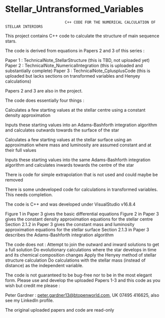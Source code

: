 # Stellar_Untransformed_Variables
                               C++ CODE FOR THE NUMERICAL CALCULATION OF STELLAR INTERIORS
                               
This project contains C++ code to calculate the structure of main sequence stars.

The code is derived from equations in Papers 2 and 3 of this series :

Paper 1 : TechnicalNote_StellarStructure         (this is TBD, not uploaded yet)
Paper 2 : TechnicalNote_NumericalIntegration     (this is uploaded and substantially complete)
Paper 3 : TechnicalNote_CplusplusCode            (this is uploaded but lacks sections on transformed variables and Henyey calculations)

Papers 2 and 3 are also in the project.

The code does essentially four things :

Calculates a few starting values at the stellar centre using a constant density approximation

Inputs these starting values into an Adams-Bashforth integration algorithm and calculates outwards towards the surface of the star

Calculates a few starting values at the stellar surface using an approximation where mass and luminosity are assumed constant and at their full values

Inputs these starting values into the same Adams-Bashforth integration algorithm and calculates inwards towards the centre of the star

There is code for simple extrapolation that is not used and could maybe be removed

There is some undeveloped code for calculations in transformed variables. This needs completion.

The code is C++ and was developed under VisualStudio v16.8.4

Figure 1 in Paper 3 gives the basic differential equations
Figure 2 in Paper 3 gives the constant density approximation equations for the stellar centre
Section 2.1.2 in Paper 3 gives the constant mass and luminosity approximation equations for the stellar surface
Section 2.1.3 in Paper 3 describes the Adams-Bashforth integration algorithm 

The code does not :
Attempt to join the outward and inward solutions to get a full solution
Do evolutionary calculations where the star develops in time and its chemical composition changes
Apply the Henyey method of stellar structure calculation
Do calculations with the stellar mass (instead of distance) as the independent variable.

The code is not guaranteed to be bug-free nor to be in the most elegant form.
Please use and develop the uploaded Papers 1-3 and this code as you wish but credit me please : 

Peter Gardner : peter.gardner13@btopenworld.com, UK 07495 416625, also see my LinkedIn profile.

The original uploaded papers and code are read-only
